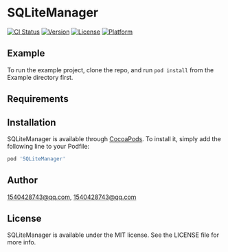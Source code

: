 # SQLiteManager

[![CI Status](https://img.shields.io/travis/1540428743@qq.com/SQLiteManager.svg?style=flat)](https://travis-ci.org/1540428743@qq.com/SQLiteManager)
[![Version](https://img.shields.io/cocoapods/v/SQLiteManager.svg?style=flat)](https://cocoapods.org/pods/SQLiteManager)
[![License](https://img.shields.io/cocoapods/l/SQLiteManager.svg?style=flat)](https://cocoapods.org/pods/SQLiteManager)
[![Platform](https://img.shields.io/cocoapods/p/SQLiteManager.svg?style=flat)](https://cocoapods.org/pods/SQLiteManager)

## Example

To run the example project, clone the repo, and run `pod install` from the Example directory first.

## Requirements

## Installation

SQLiteManager is available through [CocoaPods](https://cocoapods.org). To install
it, simply add the following line to your Podfile:

```ruby
pod 'SQLiteManager'
```

## Author

1540428743@qq.com, 1540428743@qq.com

## License

SQLiteManager is available under the MIT license. See the LICENSE file for more info.
